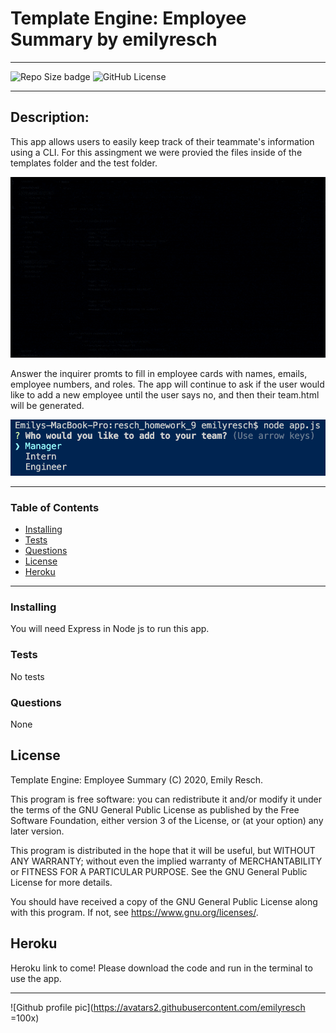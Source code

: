 
# __Template Engine: Employee Summary__ by emilyresch


_________________________

![Repo Size badge](https://img.shields.io/github/repo-size/emilyresch/resch_employeesummary_9)
![GitHub License](https://img.shields.io/github/license/emilyresch/resch_employeesummary_9)

_________________________

## Description:
This app allows users to easily keep track of their teammate's information using a CLI. For this assingment we were provied the files inside of the templates folder and the test folder.

![Test](images/ezgif.com-add-text.gif)

Answer the inquirer promts to fill in employee cards with names, emails, employee numbers, and roles. The app will continue to ask if the user would like to add a new employee until the user says no, and then their team.html will be generated.

![](images/templateimg.png)
_________________________

### Table of Contents
- [Installing](#installing)
- [Tests](#tests)
- [Questions](#questions)
- [License](#license)
- [Heroku](#heroku)

_________________________

### Installing
You will need Express in Node js to run this app.


### Tests
No tests

### Questions
None

## License
Template Engine: Employee Summary (C) 2020, Emily Resch.

This program is free software: you can redistribute it and/or modify
it under the terms of the GNU General Public License as published by
the Free Software Foundation, either version 3 of the License, or
(at your option) any later version.

This program is distributed in the hope that it will be useful,
but WITHOUT ANY WARRANTY; without even the implied warranty of
MERCHANTABILITY or FITNESS FOR A PARTICULAR PURPOSE.  See the
GNU General Public License for more details.

You should have received a copy of the GNU General Public License
along with this program.  If not, see <https://www.gnu.org/licenses/>.

## Heroku
Heroku link to come! Please download the code and run in the terminal to use the app.


_____________________

![Github profile pic](https://avatars2.githubusercontent.com/emilyresch =100x)
